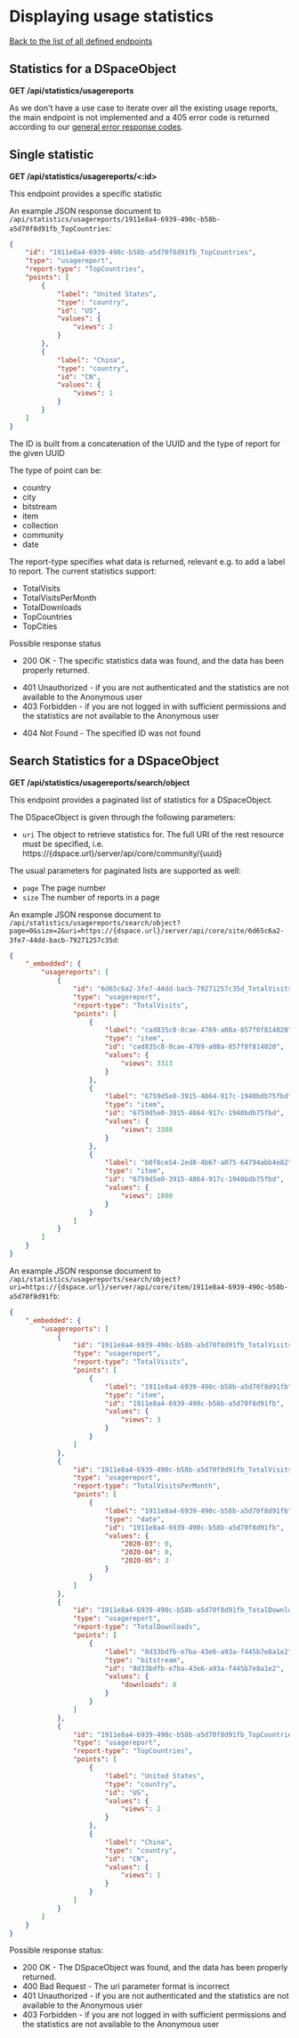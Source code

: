 # Displaying usage statistics
[Back to the list of all defined endpoints](endpoints.md)

## Statistics for a DSpaceObject
**GET /api/statistics/usagereports**

As we don't have a use case to iterate over all the existing usage reports, the main endpoint is not implemented and a 405 error code is returned according to our [general error response codes](README.md#Error-codes).

## Single statistic
**GET /api/statistics/usagereports/<:id>**

This endpoint provides a specific statistic

An example JSON response document to `/api/statistics/usagereports/1911e8a4-6939-490c-b58b-a5d70f8d91fb_TopCountries`:
```json
{
    "id": "1911e8a4-6939-490c-b58b-a5d70f8d91fb_TopCountries",
    "type": "usagereport",
    "report-type": "TopCountries",
    "points": [
        {
            "label": "United States",
            "type": "country",
            "id": "US",
            "values": {
                "views": 2
            }
        },
        {
            "label": "China",
            "type": "country",
            "id": "CN",
            "values": {
                "views": 1
            }
        }
    ]
}
```

The ID is built from a concatenation of the UUID and the type of report for the given UUID

The type of point can be:
* country
* city
* bitstream
* item
* collection
* community
* date

The report-type specifies what data is returned, relevant e.g. to add a label to report. The current statistics support:
* TotalVisits
* TotalVisitsPerMonth
* TotalDownloads
* TopCountries
* TopCities

Possible response status

- 200 OK - The specific statistics data was found, and the data has been properly returned.
* 401 Unauthorized - if you are not authenticated and the statistics are not available to the Anonymous user
* 403 Forbidden - if you are not logged in with sufficient permissions and the statistics are not available to the Anonymous user
- 404 Not Found - The specified ID was not found

## Search Statistics for a DSpaceObject
**GET /api/statistics/usagereports/search/object**

This endpoint provides a paginated list of statistics for a DSpaceObject. 

The DSpaceObject is given through the following parameters:
- `uri` The object to retrieve statistics for. The full URI of the rest resource must be specified, i.e. https://{dspace.url}/server/api/core/community/{uuid}

The usual parameters for paginated lists are supported as well:
- `page` The page number 
- `size` The number of reports in a page

An example JSON response document to `/api/statistics/usagereports/search/object?page=0&size=2&uri=https://{dspace.url}/server/api/core/site/6d65c6a2-3fe7-44dd-bacb-79271257c35d`:

```json
{
    "_embedded": {
        "usagereports": [
            {
                "id": "6d65c6a2-3fe7-44dd-bacb-79271257c35d_TotalVisits",
                "type": "usagereport",
                "report-type": "TotalVisits",
                "points": [
                    {
                        "label": "cad835c8-0cae-4769-a08a-857f0f814020",
                        "type": "item",
                        "id": "cad835c8-0cae-4769-a08a-857f0f814020",
                        "values": {
                            "views": 3313
                        }
                    },
                    {
                        "label": "6759d5e0-3915-4864-917c-1940bdb75fbd",
                        "type": "item",
                        "id": "6759d5e0-3915-4864-917c-1940bdb75fbd",
                        "values": {
                            "views": 3308
                        }
                    },
                    {
                        "label": "b0f6ce54-2ed8-4b67-a075-64794abb4e82",
                        "type": "item",
                        "id": "6759d5e0-3915-4864-917c-1940bdb75fbd",
                        "values": {
                            "views": 1800
                        }
                    }
                ]
            }
        ]
    }
}
```

An example JSON response document to `/api/statistics/usagereports/search/object?uri=https://{dspace.url}/server/api/core/item/1911e8a4-6939-490c-b58b-a5d70f8d91fb`:

```json
{
    "_embedded": {
        "usagereports": [
            {
                "id": "1911e8a4-6939-490c-b58b-a5d70f8d91fb_TotalVisits",
                "type": "usagereport",
                "report-type": "TotalVisits",
                "points": [
                    {
                        "label": "1911e8a4-6939-490c-b58b-a5d70f8d91fb",
                        "type": "item",
                        "id": "1911e8a4-6939-490c-b58b-a5d70f8d91fb",
                        "values": {
                            "views": 3
                        }
                    }
                ]
            },
            {
                "id": "1911e8a4-6939-490c-b58b-a5d70f8d91fb_TotalVisitsPerMonth",
                "type": "usagereport",
                "report-type": "TotalVisitsPerMonth",
                "points": [
                    {
                        "label": "1911e8a4-6939-490c-b58b-a5d70f8d91fb",
                        "type": "date",
                        "id": "1911e8a4-6939-490c-b58b-a5d70f8d91fb",
                        "values": {
                            "2020-03": 0,
                            "2020-04": 0,
                            "2020-05": 3
                        }
                    }
                ]
            },
            {
                "id": "1911e8a4-6939-490c-b58b-a5d70f8d91fb_TotalDownloads",
                "type": "usagereport",
                "report-type": "TotalDownloads",
                "points": [
                    {
                        "label": "8d33bdfb-e7ba-43e6-a93a-f445b7e8a1e2",
                        "type": "bitstream",
                        "id": "8d33bdfb-e7ba-43e6-a93a-f445b7e8a1e2",
                        "values": {
                            "downloads": 8
                        }
                    }
                ]
            },
            {
                "id": "1911e8a4-6939-490c-b58b-a5d70f8d91fb_TopCountries",
                "type": "usagereport",
                "report-type": "TopCountries",
                "points": [
                    {
                        "label": "United States",
                        "type": "country",
                        "id": "US",
                        "values": {
                            "views": 2
                        }
                    },
                    {
                        "label": "China",
                        "type": "country",
                        "id": "CN",
                        "values": {
                            "views": 1
                        }
                    }
                ]
            }
        ]
    }
}
```

Possible response status:
* 200 OK - The DSpaceObject was found, and the data has been properly returned.
* 400 Bad Request - The uri parameter format is incorrect
* 401 Unauthorized - if you are not authenticated and the statistics are not available to the Anonymous user
* 403 Forbidden - if you are not logged in with sufficient permissions and the statistics are not available to the Anonymous user
